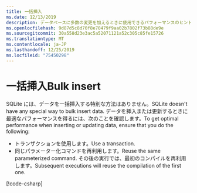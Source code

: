 ```yaml
---
title: 一括挿入
ms.date: 12/13/2019
description: データベースに多数の変更を加えるときに使用できるパフォーマンスのヒント。
ms.openlocfilehash: 9d87d5c8d70f8e70479f9aa02b7802f73b88de9e
ms.sourcegitcommit: 30a558d23e3ac5a52071121a52c305c85fe15726
ms.translationtype: MT
ms.contentlocale: ja-JP
ms.lasthandoff: 12/25/2019
ms.locfileid: "75450298"
---
```

# <a name="bulk-insert"></a><span data-ttu-id="9bfbb-103">一括挿入</span><span class="sxs-lookup"><span data-stu-id="9bfbb-103">Bulk insert</span></span>

<span data-ttu-id="9bfbb-104">SQLite には、データを一括挿入する特別な方法はありません。</span><span class="sxs-lookup"><span data-stu-id="9bfbb-104">SQLite doesn't have any special way to bulk insert data.</span></span> <span data-ttu-id="9bfbb-105">データを挿入または更新するときに最適なパフォーマンスを得るには、次のことを確認します。</span><span class="sxs-lookup"><span data-stu-id="9bfbb-105">To get optimal performance when inserting or updating data, ensure that you do the following:</span></span>

- <span data-ttu-id="9bfbb-106">トランザクションを使用します。</span><span class="sxs-lookup"><span data-stu-id="9bfbb-106">Use a transaction.</span></span>
- <span data-ttu-id="9bfbb-107">同じパラメーター化コマンドを再利用します。</span><span class="sxs-lookup"><span data-stu-id="9bfbb-107">Reuse the same parameterized command.</span></span> <span data-ttu-id="9bfbb-108">その後の実行では、最初のコンパイルを再利用します。</span><span class="sxs-lookup"><span data-stu-id="9bfbb-108">Subsequent executions will reuse the compilation of the first one.</span></span>

[!code-csharp[](../../../../samples/snippets/standard/data/sqlite/BulkInsertSample/Program.cs?name=snippet_BulkInsert)]
